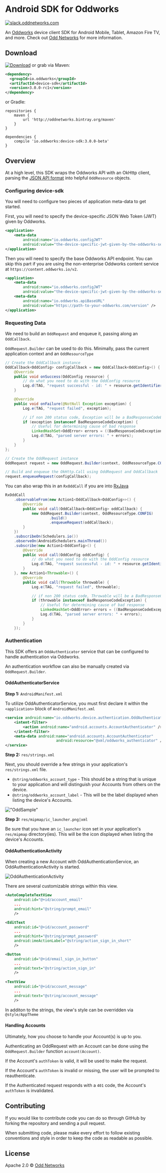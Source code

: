 Android SDK for Oddworks
========================

[![slack.oddnetworks.com](http://slack.oddnetworks.com/badge.svg)](http://slack.oddnetworks.com)

An [Oddworks](https://github.com/oddnetworks/oddworks) device client SDK for Android Mobile, Tablet, Amazon Fire TV, and more. Check out [Odd Networks](https://www.oddnetworks.com/) for more information.

## Download

[![Download](https://api.bintray.com/packages/oddnetworks/maven/device-sdk/images/download.svg)](https://bintray.com/oddnetworks/maven/device-sdk/_latestVersion) or grab via Maven:

```xml
<dependency>
  <groupId>io.oddworks</groupId>
  <artifactId>device-sdk</artifactId>
  <version>3.0.0-rc1</version>
</dependency>
```

or Gradle:

```
repositories {
    maven {
        url 'http://oddnetworks.bintray.org/maven'
    }
}

dependencies {
    compile 'io.oddworks:device-sdk:3.0.0-beta'
}
```

## Overview

At a high level, this SDK wraps the Oddworks API with an OkHttp client, parsing the [JSON API format](http://jsonapi.org/format/) into helpful `OddResource` objects.

### Configuring device-sdk

You will need to configure two pieces of application meta-data to get started.

First, you will need to specify the device-specific JSON Web Token (JWT) given by Oddworks.

```xml
<application>
    <meta-data
        android:name="io.oddworks.configJWT"
        android:value="the-device-specific-jwt-given-by-the-oddworks-server" />
</application>
```

Then you will need to specify the base Oddworks API endpoint. You can skip this part if you are using the non-enterprise Oddworks content service at `https://content.oddworks.io/v2`.

```xml
<application>
    <meta-data
        android:name="io.oddworks.configJWT"
        android:value="the-device-specific-jwt-given-by-the-oddworks-server" />
    <meta-data
        android:name="io.oddworks.apiBaseURL"
        android:value="https://path-to-your-oddworks.com/version" />
</application>
```

### Requesting Data

We need to build an `OddRequest` and enqueue it, passing along an `OddCallback`.

`OddRequest.Builder` can be used to do this. Minimally, pass the current application context and an `OddResourceType`

```java
// Create the OddCallback instance
OddCallback<OddConfig> configCallback = new OddCallback<OddConfig>() {
    @Override
    public void onSuccess(OddConfig resource) {
        // do what you need to do with the OddConfig resource
        Log.d(TAG, "request successful - id: " + resource.getIdentifier().getId());
    }

    @Override
    public void onFailure(@NotNull Exception exception) {
        Log.e(TAG, "request failed", exception);

        // if non 200 status code, Exception will be a BadResponseCodeException
        if (exception instanceof BadResponseCodeException) {
            // Useful for determining cause of bad response
            LinkedHashSet<OddError> errors = ((BadResponseCodeException) exception).oddErrors;
            Log.d(TAG, "parsed server errors: " + errors);
        }
    }
};

// Create the OddRequest instance
OddRequest request = new OddRequest.Builder(context, OddResourceType.CONFIG).build();

// Build and enqueue the OkHttp.Call using OddRequest and OddCallback
request.enqueueRequest(configCallback);
```

You can also wrap this in an `RxOddCall` if you are into [RxJava](https://github.com/ReactiveX/RxJava)

```java
RxOddCall
    .observableFrom(new Action1<OddCallback<OddConfig>>() {
        @Override
        public void call(OddCallback<OddConfig> oddCallback) {
            new OddRequest.Builder(context, OddResourceType.CONFIG)
                    .build()
                    .enqueueRequest(oddCallback);
        }
    })
    .subscribeOn(Schedulers.io())
    .observeOn(AndroidSchedulers.mainThread())
    .subscribe(new Action1<OddConfig>() {
        @Override
        public void call(OddConfig oddConfig) {
            // do what you need to do with the OddConfig resource
            Log.d(TAG, "request successful - id: " + resource.getIdentifier().getId());
        }
    }, new Action1<Throwable>() {
        @Override
        public void call(Throwable throwable) {
            Log.e(TAG, "request failed", throwable);

            // if non 200 status code, Throwable will be a BadResponseCodeException
            if (throwable instanceof BadResponseCodeException) {
                // Useful for determining cause of bad response
                LinkedHashSet<OddError> errors = ((BadResponseCodeException) throwable).oddErrors;
                Log.d(TAG, "parsed server errors: " + errors);
            }
        }
    });
```

### Authentication

This SDK offers an `OddAuthenticator` service that can be configured to handle authentication via Oddworks. 

An authentication workflow can also be manually created via `OddRequest.Builder`.

#### OddAuthenticatorService

__Step 1:__ `AndroidManifest.xml`

To utilize OddAuthenticatorService, you must first declare it within the `<application>` block of `AndroidManifest.xml`

```xml
<service android:name="io.oddworks.device.authentication.OddAuthenticatorService">
    <intent-filter>
        <action android:name="android.accounts.AccountAuthenticator" />
    </intent-filter>
    <meta-data android:name="android.accounts.AccountAuthenticator"
                       android:resource="@xml/oddworks_authenticator" />
</service>
```

__Step 2:__ `res/strings.xml`

Next, you should override a few strings in your application's `res/strings.xml` file. 

- `@string/oddworks_account_type` - This should be a string that is unique to your application and will distinguish your Accounts from others on the device.
- `@string/oddworks_account_label` - This will be the label displayed when listing the device's Accounts.

!["OddSample"](http://oddworks-android-sdk.s3.amazonaws.com/android-device-account-list.png)

__Step 3:__ `res/mipmap/ic_launcher.png|xml`

Be sure that you have an `ic_launcher` icon set in your application's `res/mipmap` directory(ies). This will be the icon displayed when listing the device's Accounts.

#### OddAuthenticationActivity

When creating a new Account with OddAuthenticationService, an OddAuthenticationActivity is started.

![OddAuthenticationActivity](http://oddworks-android-sdk.s3.amazonaws.com/android-device-odd-authentication-activity.png)

There are several customizable strings within this view.

```xml
<AutoCompleteTextView
    android:id="@+id/account_email"
    ...
    android:hint="@string/prompt_email"
    />

<EditText
    android:id="@+id/account_password"
    ...
    android:hint="@string/prompt_password"
    android:imeActionLabel="@string/action_sign_in_short"
    />

<Button
    android:id="@+id/email_sign_in_button"
    ...
    android:text="@string/action_sign_in"
    />
    
<TextView
    android:id="@+id/account_message"
    ...
    android:text="@string/account_message"
    />
```

In additon to the strings, the view's style can be overridden via `@style/AppTheme`

#### Handling Accounts

Ultimately, how you choose to handle your Account(s) is up to you.

Authenticating an OddRequest with an Account can be done using the `OddRequest.Builder` function `account(Account)`.

If the Account's `authToken` is valid, it will be used to make the request.

If the Account's `authToken` is invalid or missing, the user will be prompted to reauthenticate.

If the Authenticated request responds with a `401` code, the Account's `authToken` is invalidated. 


## Contributing

If you would like to contribute code you can do so through GitHub by forking the repository and sending a pull request.

When submitting code, please make every effort to follow existing conventions and style in order to keep the code as readable as possible.

## License

Apache 2.0 © [Odd Networks](http://oddnetworks.com)
